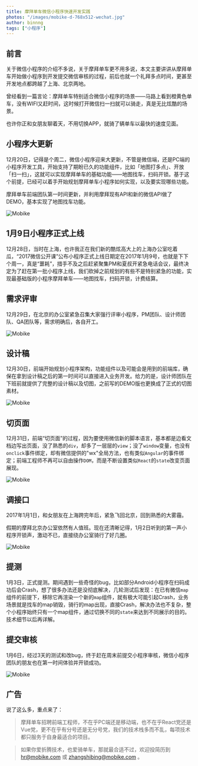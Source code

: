 ```yaml
---
title: 摩拜单车微信小程序快速开发实践
photos: "/images/mobike-d-768x512-wechat.jpg"
author: binnng
tags: ["小程序"]
---
```


## 前言

关于微信小程序的介绍不多说，关于摩拜单车更不用多说，本文主要讲讲从摩拜单车开始做小程序到开发提交微信审核的过程，前后也就一个礼拜多点时间，更甚至开发地点都跨越了上海、北京两地。

曾经看到一篇言论：摩拜单车特别适合微信小程序的场景——马路上看到橙黄色单车，没有WIFI又赶时间，这时候打开微信扫一扫就可以骑走，真是无比炫酷的场景。

也许你正和女朋友聊着天，不用切换APP，就骑了辆单车以最快的速度见面。

## 小程序大更新

12月20日，记得是个周二，微信小程序迎来大更新，不管是微信端，还是PC端的小程序开发工具，开始支持了期盼已久的功能组件，比如「地图打多点」、开放「扫一扫」，这就可以实现摩拜单车的基础功能——地图找车，扫码开锁。基于这个前提，已经可以着手开始规划摩拜单车小程序如何实现，以及要实现哪些功能。

摩拜单车前端团队第一时间更新，并利用摩拜现有API和新的微信API做了DEMO，基本实现了地图找车功能。

![Mobike](/images/mobike-wechat-app-1.png)

## 1月9日小程序正式上线

12月28日，当时在上海，也许我正在我们新的酷炫高大上的上海办公室吃着瓜，“2017微信公开课”公布小程序正式上线日期定在2017年1月9号，也就是下下个周一，真是“噩耗”，措手不及之后赶紧聚集PM和夏叔开紧急电话会议，最终决定为了赶在第一批小程序上线，我们砍掉之前规划的有些不是特别紧急的功能，实现最基础版的小程序摩拜单车——地图找车，扫码开锁，计费结算。

## 需求评审

12月29日，在北京的办公室紧急召集大家强行评审小程序，PM团队、设计师团队、QA团队等，需求明确后，各自开工。

![Mobike](/images/mobike-wechat-app-2.png)

## 设计稿

12月30日，前端开始规划小程序架构，功能组件以及可能会是用到的前端库，确保在拿到设计稿之后的第一时间可以直接进入业务开发。给力的是，设计师团队在下班前就提供了完整的设计稿以及切图，之前写的DEMO版也更换成了正式的切图素材。

![Mobike](/images/mobike-wechat-app-3.png)

## 切页面

12月31日，前端“切页面”的过程，因为要使用微信新的脚本语言，基本都是边看文档边写出页面，没了熟悉的`div`，却多了一层层的`view`；没了`window`变量，也没有`onclick`事件绑定，却有微信提供的"wx"全局方法，也有类似`Angular`的事件绑定；前端工程师不再可以自由操作`DOM`，而是不断设置类似`React`的`state`改变页面展现。

![Mobike](/images/mobike-wechat-app-4.png)

## 调接口

2017年1月1日，和女朋友在上海跨完年后，紧急飞回北京，回到熟悉的大雾霾。

假期的摩拜北京办公室依然有人值班。现在还清晰记得，1月2日听到的第一声小程序开锁声，激动不已，直接绕办公室骑行了好几圈。

![Mobike](/images/mobike-wechat-app-5.png)

## 提测

1月3日，正式提测。期间遇到一些奇怪的bug，比如部分Android小程序在扫码成功后会Crash，想了很多办法还是没彻底解决，几轮测试后发现：在已有微信`map`组件的前提下，移除它再渲染一个新的`map`组件，就有极大可能引起Crash，业务场景就是找车的map销毁，骑行的map出现，直接Crash，解决办法也不复杂，整个小程序始终只有一个map组件，通过切换不同的`state`来达到不同展示的目的。技术细节以后再详解。

## 提交审核

1月6日，经过3天的测试和改bug，终于赶在周末前提交小程序审核，微信小程序团队的朋友也在第一时间体验并开锁成功。

![Mobike](/images/mobike-wechat-app-6.png)

## 广告

说了这么多，重点来了：

> 摩拜单车招聘前端工程师，不在乎PC端还是移动端，也不在乎React党还是Vue党，更不在乎有分号还是无分号党，我们的技术栈多而不乱，每项技术都只服务于自身最适合的项目。

> 如果你爱折腾技术，也爱骑单车，那就最合适不过，欢迎投简历到 hr@mobike.com 或 zhangshibing@mobike.com 。
